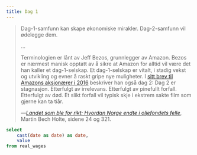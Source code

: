 ```yaml
---
title: Dag 1
---
```


> Dag-1-samfunn kan skape økonomiske mirakler. Dag-2-samfunn vil ødelegge dem.
> 
> …
> 
> Terminologien er lånt av Jeff Bezos, grunnlegger av Amazon. Bezos er nærmest manisk opptatt av å sikre at Amazon for alltid vil være det han kaller et dag-1-selskap. Et dag-1-selskap er vitalt, i stadig vekst og utvikling og evner å raskt gripe nye muligheter. I [sitt brev til Amazons aksjonærer i 2016](https://www.aboutamazon.com/news/company-news/2016-letter-to-shareholders) beskriver han også dag 2: Dag 2 er stagnasjon. Etterfulgt av irrelevans. Etterfulgt av pinefullt forfall. Etterfulgt av død. Et slikt forfall vil typisk skje i ekstrem sakte film som gjerne kan ta tiår.
> 
> —[_Landet som ble for rikt: Hvordan Norge endte i oljefondets felle_](https://www.landetsombleforrikt.no/), Martin Bech Holte, sidene 24 og 321.

```sql real_wages
select
    cast(date as date) as date,
    value
from real_wages
```

<LineChart
    data={real_wages}
    subtitle="Kilde: SSB tabell 09786"
    title="Reallønn i 2010-kroner"
    x=date
    y=value
    chartAreaHeight={500}
/>

